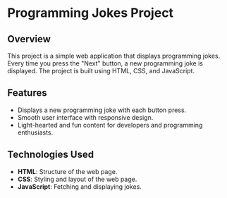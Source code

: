 # Programming Jokes Project

## Overview

This project is a simple web application that displays programming jokes. Every time you press the "Next" button, a new programming joke is displayed. The project is built using HTML, CSS, and JavaScript.

## Features

- Displays a new programming joke with each button press.
- Smooth user interface with responsive design.
- Light-hearted and fun content for developers and programming enthusiasts.

## Technologies Used

- **HTML**: Structure of the web page.
- **CSS**: Styling and layout of the web page.
- **JavaScript**: Fetching and displaying jokes.

